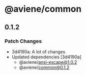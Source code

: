 # @aviene/common

## 0.1.2

### Patch Changes

- 3d4190a: A lot of changes
- Updated dependencies [3d4190a]
  - @aviene/ansi-escape@1.0.2
  - @aviene/common@0.1.2

